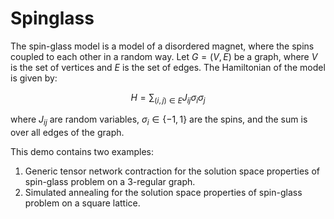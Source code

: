 # Spinglass

The spin-glass model is a model of a disordered magnet, where the spins coupled to each other in a random way.
Let $G=(V,E)$ be a graph, where $V$ is the set of vertices and $E$ is the set of edges. The Hamiltonian of the model is given by:

```math
H = \sum_{(i,j)\in E}J_{ij}\sigma_i\sigma_j
```
where $J_{ij}$ are random variables, $\sigma_i\in\{-1,1\}$ are the spins, and the sum is over all edges of the graph.

This demo contains two examples:
1. Generic tensor network contraction for the solution space properties of spin-glass problem on a 3-regular graph.
2. Simulated annealing for the solution space properties of spin-glass problem on a square lattice.
